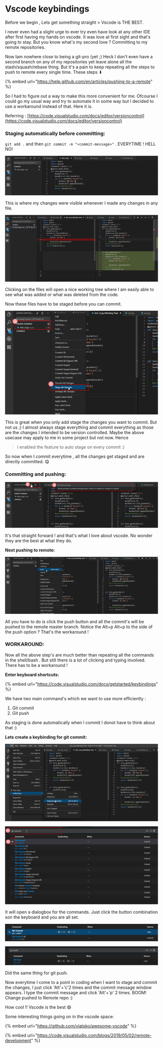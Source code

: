 # Vscode keybindings

Before we begin , Lets get something straight &gt; Vscode is THE BEST. 

I never even had a slight urge to ever try even have look at any other IDE after first having my hands on vscode. It was love at first sight and that's going to stay. But you know what's my second love ? Committing to my remote repositories.  

Now Iam nowhere close to being a git-pro \(yet ;\)  Heck I don't even have a second branch on any of my repositories yet leave alone all the stash/squash/rebase thing. But it's a pain to keep repeating all the steps to push to remote every single time. These steps ⬇ 

{% embed url="https://help.github.com/en/articles/pushing-to-a-remote" %}

So I had to figure out a way to make this more convenient for me. Ofcourse I could go my usual way and try to automate it in some way but I decided to use a workaround instead of that. Here it is.

Referring : [https://code.visualstudio.com/docs/editor/versioncontrol](https://code.visualstudio.com/docs/editor/versioncontrol)

### Staging automatically before committing:

`git add .` and then  `git commit -m "<commit-message>"` . EVERYTIME ! HELL NO! 

![](../../../.gitbook/assets/image%20%2839%29.png)

This is where my changes were visible whenever I made any changes in any file.

![](../../../.gitbook/assets/image%20%284%29.png)

Clicking on the files will open a nice working tree where I am easily able to see what was added or what was deleted from the code.

Now these files have to be staged before you can commit. 

![1. Click stage changes 2. The staged changes will be visible](../../../.gitbook/assets/image%20%2848%29.png)

This is great when you only add stage the changes you want to commit. But not us ;\) I almost always stage everything and commit everything as those are the changes I intended to be version controlled. Maybe the above usecase may apply to me in some project but not now. Hence 

> I enabled the feature to auto stage on every commit :\)

So now when I commit everytime , all the changes get staged and are directly committed. 😋 

### Committing and pushing:

![1. Click the commit button 2.Write the commit message and hit enter](../../../.gitbook/assets/image%20%2821%29.png)

It's that straight forward ! and that's what I love about vscode. No wonder they are the best at what they do. 

**Next pushing to remote:**

![](../../../.gitbook/assets/image%20%2825%29.png)

All you have to do is click the push button and all the commit's will be pushed to the remote master branch. Notice the Alt+p Alt+p to the side of the push option ? That's the workaround !

### WORKAROUND:

Now all the above step's are much better than repeating all the commands in the shell/bash . But still there is a lot of clicking and typing involved. There has to be a    workaround !

**Enter keyboard shortcuts:**

{% embed url="https://code.visualstudio.com/docs/getstarted/keybindings" %}

 We have two main command's which we want to use more efficiently :

1. Git commit
2. Git push

As staging is done automatically when I commit I donot have to think about that :\)

**Lets create a keybinding for git commit:**

![Go To File&amp;gt;Preferences&amp;gt;Keyboard Shortcuts](../../../.gitbook/assets/image%20%2815%29.png)

![1. Type git commit in the filter box 2. Click the add button to assign a key binding](../../../.gitbook/assets/image%20%288%29.png)

 It will open a dialogbox for the commands. Just click the button combination son the keyboard and you are all set.

![I chose Alt+c two times to commit](../../../.gitbook/assets/image%20%2824%29.png)

![](../../../.gitbook/assets/image%20%2832%29.png)

Did the same thing for git push.

Now everytime I come to a point in coding when I want to stage and commit the changes, I just click 'Alt'+'c'2 times and the commit message window appears. I type the commit message and click 'Alt'+'p' 2 times. BOOM! Change pushed to Remote repo :\)

How cool !! Vscode is the best 😄 

Some interesting things going on in the vscode space:

{% embed url="https://github.com/viatsko/awesome-vscode" %}

{% embed url="https://code.visualstudio.com/blogs/2019/05/02/remote-development" %}









